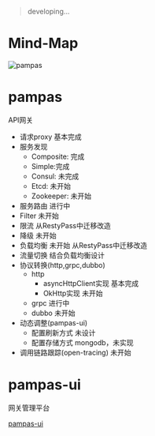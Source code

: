 > developing... 

# Mind-Map 

![pampas](https://raw.githubusercontent.com/darren-fu/scrip-paper/master/imgs/pampas_brain.png)

# pampas
API网关  

- 请求proxy
    基本完成
- 服务发现
    - Composite: 完成
    - Simple:完成
    - Consul: 未完成
    - Etcd: 未开始
    - Zookeeper: 未开始
- 服务路由
    进行中
- Filter
    未开始
- 限流
    从RestyPass中迁移改造
- 降级
    未开始
- 负载均衡
    未开始 从RestyPass中迁移改造
- 流量切换
    结合负载均衡设计
- 协议转换(http,grpc,dubbo)
    - http 
        - asyncHttpClient实现 
            基本完成
        - OkHttp实现
            未开始
    - grpc
        进行中
    - dubbo
        未开始
- 动态调整(pampas-ui)
    - 配置刷新方式
        未设计
    - 配置存储方式
        mongodb，未实现
- 调用链路跟踪(open-tracing)
    未开始

# pampas-ui
网关管理平台

[pampas-ui](https://github.com/darren-fu/pampas-ui)



